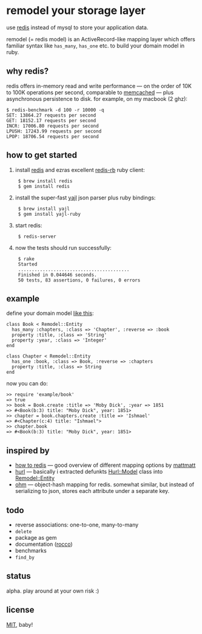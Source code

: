 # remodel your storage layer

use [redis](http://github.com/antirez/redis) instead of mysql to store your application data.

remodel (= redis model) is an ActiveRecord-like mapping layer which offers familiar syntax 
like `has_many`, `has_one` etc. to build your domain model in ruby.


## why redis?

redis offers in-memory read and write performance &mdash; on the order of 10K to 100K 
operations per second, comparable to [memcached](http://memcached.org/) &mdash; plus asynchronous
persistence to disk. for example, on my macbook (2 ghz):

	$ redis-benchmark -d 100 -r 10000 -q
	SET: 13864.27 requests per second
	GET: 18152.17 requests per second
	INCR: 17006.80 requests per second
	LPUSH: 17243.99 requests per second
	LPOP: 18706.54 requests per second



## how to get started

1. install [redis](http://github.com/antirez/redis) and ezras excellent
[redis-rb](http://github.com/ezmobius/redis-rb) ruby client:

		$ brew install redis
		$ gem install redis

2. install the super-fast [yajl](http://github.com/lloyd/yajl) json parser
plus ruby bindings:

		$ brew install yajl
		$ gem install yajl-ruby

3. start redis:

		$ redis-server

4. now the tests should run successfully:

		$ rake
		Started
		.........................................
		Finished in 0.044646 seconds.
		50 tests, 83 assertions, 0 failures, 0 errors


## example

define your domain model [like this](http://github.com/tlossen/remodel/blob/master/example/book.rb):

	class Book < Remodel::Entity
	  has_many :chapters, :class => 'Chapter', :reverse => :book
	  property :title, :class => 'String'
	  property :year, :class => 'Integer'
	end

	class Chapter < Remodel::Entity
	  has_one :book, :class => Book, :reverse => :chapters
	  property :title, :class => String
	end
	
now you can do:

	>> require 'example/book'
	=> true
	>> book = Book.create :title => 'Moby Dick', :year => 1851
	=> #<Book(b:3) title: "Moby Dick", year: 1851>
	>> chapter = book.chapters.create :title => 'Ishmael'
	=> #<Chapter(c:4) title: "Ishmael">
	>> chapter.book
	=> #<Book(b:3) title: "Moby Dick", year: 1851>


## inspired by

* [how to redis](http://www.paperplanes.de/2009/10/30/how_to_redis.html)
&mdash; good overview of different mapping options by [mattmatt](http://github.com/mattmatt)
* [hurl](http://github.com/defunkt/hurl) &mdash; basically i extracted
defunkts [Hurl::Model](http://github.com/defunkt/hurl/blob/master/models/model.rb) class 
into [Remodel::Entity](http://github.com/tlossen/remodel/blob/master/lib/remodel/entity.rb)
* [ohm](http://github.com/soveran/ohm) &mdash; object-hash mapping for redis. 
somewhat similar, but instead of serializing to json, stores each attribute under a separate key.


## todo

* reverse associations: one-to-one, many-to-many
* `delete`
* package as gem
* documentation ([rocco](http://github.com/rtomayko/rocco))
* benchmarks
* `find_by`


## status

alpha. play around at your own risk :)


## license

[MIT](http://github.com/tlossen/remodel/raw/master/LICENSE), baby!